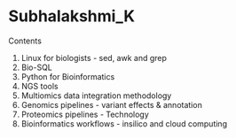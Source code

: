 # Subhalakshmi_K

Contents
1. Linux for biologists - sed, awk and grep 
2. Bio-SQL
3. Python for Bioinformatics
4. NGS tools
5. Multiomics data integration methodology
6. Genomics pipelines - variant effects &  annotation
7. Proteomics pipelines - Technology
8. Bioinformatics workflows - insilico and cloud computing
   
